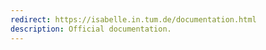 ```yaml
---
redirect: https://isabelle.in.tum.de/documentation.html
description: Official documentation.
---
```

